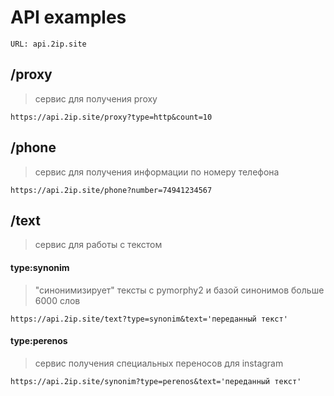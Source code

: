 # API examples 

    URL: api.2ip.site

[api_docs]: https://volodichev.com/api

## /proxy
> сервис для получения proxy

    https://api.2ip.site/proxy?type=http&count=10

## /phone
> сервис для получения информации по номеру телефона

    https://api.2ip.site/phone?number=74941234567

## /text
> сервис для работы с текстом


#### type:synonim
> "синонимизирует" тексты c pymorphy2 и базой синонимов больше 6000 слов

    https://api.2ip.site/text?type=synonim&text='переданный текст'

    
#### type:perenos
> сервис получения специальных переносов для instagram

    https://api.2ip.site/synonim?type=perenos&text='переданный текст'

